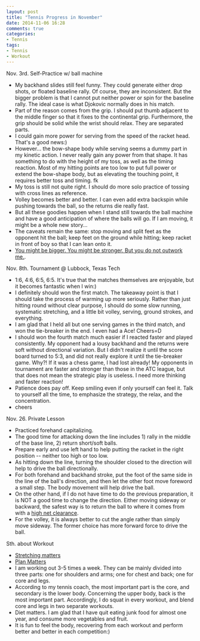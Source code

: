 ```yaml
---
layout: post
title: "Tennis Progress in November"
date: 2014-11-06 16:28
comments: true
categories: 
- Tennis
tags:
- Tennis
- Workout
---
```


Nov. 3rd. Self-Practice w/ ball machine

- My backhand slides still feel funny. They could generate either drop shots, or floated baseline rally. Of course, they are inconsistent. But the bigger problem is that I cannot put neither power or spin for the baseline rally. The ideal case is what Djokovic normally does in his match.
- Part of the reason comes from the grip. I should put thumb adjacent to the middle finger so that it fixes to the continental grip. Furthermore, the grip should be solid while the wrist should relax. They are separated parts.
- I could gain more power for serving from the speed of the racket head. That's a good news:)
- However... the bow-shape body while serving seems a dummy part in my kinetic action. I never really gain any power from that shape. It has something to do with the height of my toss, as well as the timing reaction. Most of my hitting points are too low to put full power or extend the bow-shape body, but as elevating the touching point, it requires better toss and timing. fk
- My toss is still not quite right. I should do more solo practice of tossing with cross lines as reference.
- Volley becomes better and better. I can even add extra backspin while pushing towards the ball, so the returns die really fast.
- But all these goodies happen when I stand still towards the ball machine and have a good anticipation of where the balls will go. If I am moving, it might be a whole new story...
- The caveats remain the same: stop moving and split feet as the opponent hit the ball; keep feet on the ground while hitting; keep racket in front of boy so that I can lean onto it.
- [You might be bigger. You might be stronger. But you do not outwork me.](http://youtu.be/-P80QOkHjmc?t=3m25s).

Nov. 8th. Tournament @ Lubbock, Texas Tech

- 1:6, 4:6, 6:5, 6:5. It's true that the matches themselves are enjoyable, but it becomes fantastic when I win:)
- I definitely should won the first match. The takeaway point is that I should take the process of warming up more seriously. Rather than just hitting round without clear purpose, I should do some slow running, systematic stretching, and a little bit volley, serving, ground strokes, and everything.
- I am glad that I held all but one serving games in the third match, and won the tie-breaker in the end. I even had a Ace! Cheers=D
- I should won the fourth match much easier if I reacted faster and played consistently. My opponent had a lousy backhand and the returns were soft without directional variation. But I didn't realize it until the score board turned to 5:3, and did not really explore it until the tie-breaker game. Why?! If it was a chess game, I had lost already! My opponents in tournament are faster and stronger than those in the ATC league, but that does not mean the strategic play is useless. I need more thinking and faster reaction!
- Patience does pay off. Keep smiling even if only yourself can feel it. Talk to yourself all the time, to emphasize the strategy, the relax, and the concentration.
- cheers

Nov. 26. Private Lesson

- Practiced forehand capitalizing.
- The good time for attacking down the line includes 1) rally in the middle of the base line, 2) return short/soft balls.
- Prepare early and use left hand to help putting the racket in the right position -- neither too high or too low.
- As hitting down the line, turning the shoulder closed to the direction will help to drive the ball directionally.
- For both forehand and backhand stroke, put the foot of the same side in the line of the ball's direction, and then let the other foot move foreword a small step. The body movement will help drive the ball.
- On the other hand, if I do not have time to do the previous preparation, it is NOT a good time to change the direction. Either moving sideway or backward, the safest way is to return the ball to where it comes from with a [high net clearance](http://www.top-tennis-training.org/articles/content/golden-rules-of-tennis/).
- For the volley, it is always better to cut the angle rather than simply move sideway. The former choice has more forward force to drive the ball.

Sth. about Workout

- [Stretching matters](http://www.fitnessblender.com/v/workout-detail/Stretching-Pilates-Yoga-Workout-Blend-Relaxing-Stretching-Routine-to-Relieve-Stress-Back-Pain/it/)
- [Plan Matters](http://www.bodybuilding.com/fun/shortcut-to-size.html)
- I am working out 3-5 times a week. They can be mainly divided into three parts: one for shoulders and arms; one for chest and back; one for core and legs.
- According to my tennis coach, the most important part is the core, and secondary is the lower body. Concerning the upper body, back is the most important part. Accordingly, I do squat in every workout, and blend core and legs in two separate workouts.
- Diet matters. I am glad that I have quit eating junk food for almost one year, and consume more vegetables and fruit.
- It is fun to feel the body, recovering from each workout and perform better and better in each competition:)
